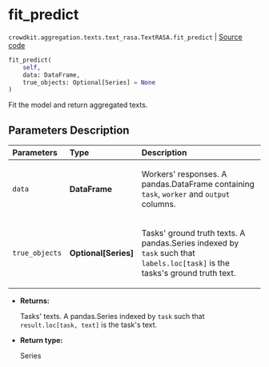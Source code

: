 # fit_predict
`crowdkit.aggregation.texts.text_rasa.TextRASA.fit_predict` | [Source code](https://github.com/Toloka/crowd-kit/blob/v1.2.1/crowdkit/aggregation/texts/text_rasa.py#L83)

```python
fit_predict(
    self,
    data: DataFrame,
    true_objects: Optional[Series] = None
)
```

Fit the model and return aggregated texts.

## Parameters Description

| Parameters | Type | Description |
| :----------| :----| :-----------|
`data`|**DataFrame**|<p>Workers&#x27; responses. A pandas.DataFrame containing `task`, `worker` and `output` columns.</p>
`true_objects`|**Optional\[Series\]**|<p>Tasks&#x27; ground truth texts. A pandas.Series indexed by `task` such that `labels.loc[task]` is the tasks&#x27;s ground truth text.</p>

* **Returns:**

  Tasks' texts.
A pandas.Series indexed by `task` such that `result.loc[task, text]`
is the task's text.

* **Return type:**

  Series
